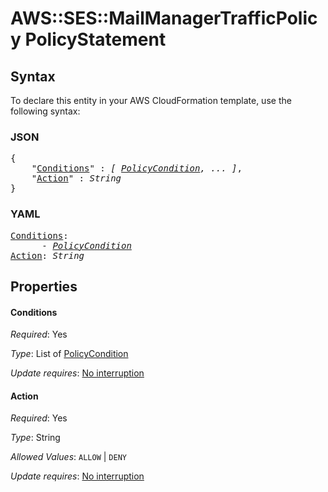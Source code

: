# AWS::SES::MailManagerTrafficPolicy PolicyStatement

## Syntax

To declare this entity in your AWS CloudFormation template, use the following syntax:

### JSON

<pre>
{
    "<a href="#conditions" title="Conditions">Conditions</a>" : <i>[ <a href="policycondition.md">PolicyCondition</a>, ... ]</i>,
    "<a href="#action" title="Action">Action</a>" : <i>String</i>
}
</pre>

### YAML

<pre>
<a href="#conditions" title="Conditions">Conditions</a>: <i>
      - <a href="policycondition.md">PolicyCondition</a></i>
<a href="#action" title="Action">Action</a>: <i>String</i>
</pre>

## Properties

#### Conditions

_Required_: Yes

_Type_: List of <a href="policycondition.md">PolicyCondition</a>

_Update requires_: [No interruption](https://docs.aws.amazon.com/AWSCloudFormation/latest/UserGuide/using-cfn-updating-stacks-update-behaviors.html#update-no-interrupt)

#### Action

_Required_: Yes

_Type_: String

_Allowed Values_: <code>ALLOW</code> | <code>DENY</code>

_Update requires_: [No interruption](https://docs.aws.amazon.com/AWSCloudFormation/latest/UserGuide/using-cfn-updating-stacks-update-behaviors.html#update-no-interrupt)

